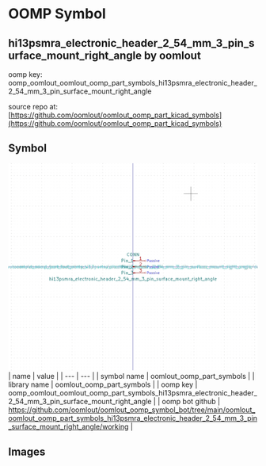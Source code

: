 # OOMP Symbol  
## hi13psmra_electronic_header_2_54_mm_3_pin_surface_mount_right_angle  by oomlout  
  
oomp key: oomp_oomlout_oomlout_oomp_part_symbols_hi13psmra_electronic_header_2_54_mm_3_pin_surface_mount_right_angle  
  
source repo at: [https://github.com/oomlout/oomlout_oomp_part_kicad_symbols](https://github.com/oomlout/oomlout_oomp_part_kicad_symbols)  
## Symbol  
  
[![working.png](working_600.png)](working.png)  
| name | value | 
| --- | --- | 
| symbol name | oomlout_oomp_part_symbols | 
| library name | oomlout_oomp_part_symbols | 
| oomp key | oomp_oomlout_oomlout_oomp_part_symbols_hi13psmra_electronic_header_2_54_mm_3_pin_surface_mount_right_angle | 
| oomp bot github | https://github.com/oomlout/oomlout_oomp_symbol_bot/tree/main/oomlout_oomlout_oomp_part_symbols_hi13psmra_electronic_header_2_54_mm_3_pin_surface_mount_right_angle/working | 
## Images  
